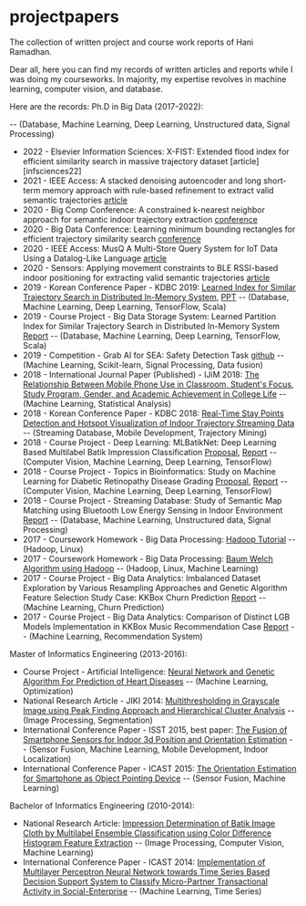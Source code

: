 # projectpapers
The collection of written project and course work reports of Hani Ramadhan.

Dear all, here you can find my records of written articles and reports while I was doing my courseworks. In majority, my expertise revolves in machine learning, computer vision, and database.

Here are the records:
Ph.D in Big Data (2017-2022):

-- (Database, Machine Learning, Deep Learning, Unstructured data, Signal Processing) 
- 2022 - Elsevier Information Sciences: X-FIST: Extended flood index for efficient similarity search in massive trajectory dataset [article][infsciences22]
- 2021 - IEEE Access: A stacked denoising autoencoder and long short-term memory approach with rule-based refinement to extract valid semantic trajectories [article][access21]
- 2020 - Big Comp Conference: A constrained k-nearest neighbor approach for semantic indoor trajectory extraction [conference][bigcomp20]
- 2020 - Big Data Conference: Learning minimum bounding rectangles for efficient trajectory similarity search [conference][bigdata20]
- 2020 - IEEE Access: MusQ A Multi-Store Query System for IoT Data Using a Datalog-Like Language [article][access20]
- 2020 - Sensors: Applying movement constraints to BLE RSSI-based indoor positioning for extracting valid semantic trajectories [article][sensors20]
- 2019 - Korean Conference Paper - KDBC 2019: [Learned Index for Similar Trajectory Search in Distributed In-Memory System][kdbc19],      [PPT][kdbc19ppt]
-- (Database, Machine Learning, Deep Learning, TensorFlow, Scala)
- 2019 - Course Project - Big Data Storage System: Learned Partition Index for Similar Trajectory Search in Distributed In-Memory System [Report][bdss19]
-- (Database, Machine Learning, Deep Learning, TensorFlow, Scala)
- 2019 - Competition - Grab AI for SEA: Safety Detection Task [github][grabaisea19]
-- (Machine Learning, Scikit-learn, Signal Processing, Data fusion)
- 2018 - International Journal Paper (Published) - IJiM 2018: [The Relationship Between Mobile Phone Use in Classroom, Student's Focus, Study Program, Gender, and Academic Achievement in College Life][ijim]
-- (Machine Learning, Statistical Analysis)
- 2018 - Korean Conference Paper - KDBC 2018: [Real-Time Stay Points Detection and Hotspot Visualization of
Indoor Trajectory Streaming Data][kdbc18] -- (Streaming Database, Mobile Development, Trajectory Mining)
- 2018 - Course Project - Deep Learning: MLBatikNet: Deep Learning Based Multilabel Batik Impression Classification [Proposal][propDL1], [Report][reportDL1]
-- (Computer Vision, Machine Learning, Deep Learning, TensorFlow)
- 2018 - Course Project - Topics in Bioinformatics: Study on Machine Learning for Diabetic Retinopathy Disease Grading [Proposal][propBio1], [Report][reportBio1]
-- (Computer Vision, Machine Learning, Deep Learning, TensorFlow)
- 2018 - Course Project - Streaming Database: Study of Semantic Map Matching using Bluetooth Low Energy Sensing in Indoor Environment [Report][sdb18]
-- (Database, Machine Learning, Unstructured data, Signal Processing)
- 2017 - Coursework Homework - Big Data Processing: [Hadoop Tutorial][hwBDP1]
-- (Hadoop, Linux)
- 2017 - Coursework Homework - Big Data Processing: [Baum Welch Algorithm using Hadoop][hwBDP2]
-- (Hadoop, Linux, Machine Learning)
- 2017 -  Course Project - Big Data Analytics: Imbalanced Dataset Exploration by Various Resampling Approaches and Genetic Algorithm Feature Selection Study Case: KKBox Churn Prediction [Report][hwBDA1]
-- (Machine Learning, Churn Prediction)
- 2017 - Course Project - Big Data Analytics: Comparison of Distinct LGB Models Implementation in KKBox Music Recommendation Case [Report][hwBDA2]
-- (Machine Learning, Recommendation System)

Master of Informatics Engineering (2013-2016):
- Course Project - Artificial Intelligence: [Neural Network and Genetic Algorithm For Prediction of Heart Diseases][ai13]
-- (Machine Learning, Optimization)
- National Research Article - JIKI 2014: [Multithresholding in Grayscale Image using Peak Finding Approach and Hierarchical Cluster Analysis][jiki]
-- (Image Processing, Segmentation)
- International Conference Paper - ISST 2015, best paper: [The Fusion of Smartphone Sensors for Indoor 3d Position and Orientation Estimation][isst15]
-- (Sensor Fusion, Machine Learning, Mobile Development, Indoor Localization)
- International Conference Paper - ICAST 2015: [The Orientation Estimation for Smartphone as Object Pointing Device][icast15]
-- (Sensor Fusion, Machine Learning)


Bachelor of Informatics Engineering (2010-2014):
- National Research Article: [Impression Determination of Batik Image Cloth by Multilabel Ensemble Classification
using Color Difference Histogram Feature Extraction][kursor]
-- (Image Processing, Computer Vision, Machine Learning)
- International Conference Paper - ICAST 2014: [Implementation of Multilayer Perceptron Neural Network towards Time Series Based Decision Support System to Classify Micro-Partner Transactional Activity in Social-Enterprise][icast14]
-- (Machine Learning, Time Series)


[isst15]: <https://github.com/hani-ramadhan/projectpapers/blob/master/1065-2911-1-PB.pdf>
[kursor]: <https://github.com/hani-ramadhan/projectpapers/blob/master/1106-2539-1-SM.pdf>
[jiki]: <https://github.com/hani-ramadhan/projectpapers/blob/master/261-941-3-PB.pdf>
[ijim]: <http://online-journals.org/index.php/i-jim/article/view/9530/5366>
[hwBDP1]: <https://github.com/hani-ramadhan/projectpapers/blob/master/BDP%20HW1%20-%20Hadoop%20Tutorial%20Installation.pdf>
[hwBDP2]: <https://github.com/hani-ramadhan/projectpapers/blob/master/BDP%20HW2%20-%20Baum%20Welch%20Hadoop.pdf>
[propDL1]: <https://github.com/hani-ramadhan/projectpapers/blob/master/DL%20Batik%20Transfer%20-%20Proposal.pdf>
[reportDL1]: <https://github.com/hani-ramadhan/projectpapers/blob/master/DL%20Batik%20Transfer%20-%20Report.pdf>
[propBio1]: <https://github.com/hani-ramadhan/projectpapers/blob/master/Diabetic%20Retinopathy%20Grading%20-%20Proposal.pdf>
[reportBio1]: <https://github.com/hani-ramadhan/projectpapers/blob/master/Diabetic%20Retinopathy%20Grading%20-%20Report.pdf>
[icast14]:<https://github.com/hani-ramadhan/projectpapers/blob/master/ICAST%201054%20-%20Implementation%20of%20Multilayer%20Perceptron%20Neural%20Network.pdf>
[hwBDA1]:<https://github.com/hani-ramadhan/projectpapers/blob/master/KKBOX-Churn%20Prediction.pdf>
[hwBDA2]:<https://github.com/hani-ramadhan/projectpapers/blob/master/KKBOX-Music%20Recommendation.pdf>
[icast15]:<https://github.com/hani-ramadhan/projectpapers/blob/master/R9-024%20-%20ICAST%202015.pdf>
[ai13]: <https://github.com/hani-ramadhan/projectpapers/blob/master/NEURAL%20NETWORK%20AND%20GENETIC%20ALGORITM%20FOR%20THE%20PREDICTION%20OF%20HEART%20DISEASES.pdf>
[kdbc18]: <https://github.com/hani-ramadhan/projectpapers/blob/master/Paper%2038_Camera%20Ready.pdf>
[kdbc19]: <https://github.com/hani-ramadhan/projectpapers/blob/master/Paper%20(1).pdf>
[kdbc19ppt]: <https://github.com/hani-ramadhan/projectpapers/blob/master/KDBC2019.pdf>
[bdss19]: <https://github.com/hani-ramadhan/projectpapers/blob/master/BDSS_Hani_201793254_Hudzai_201983278.pdf>
[bigdata19]: <https://github.com/hani-ramadhan/projectpapers/blob/master/poster_threepage.pdf>
[sdb18]: <https://github.com/hani-ramadhan/projectpapers/blob/master/Map_Matching_Beacon_SDB_Final_Report.pdf>
[grabaisea19]: <https://github.com/haniramadhan/grabaiforsea2019>
[sensors20]:<https://github.com/hani-ramadhan/projectpapers/sensors-20-00527.pdf>
[bigcomp20]:<https://github.com/hani-ramadhan/projectpapers/bigcomp2020-A%20constrained%20k-nearest%20neighbor%20approach%20for.pdf>
[bigdata20]:<https://github.com/hani-ramadhan/projectpapers/bigdata2020-ramadhan2020.pdf>
[infsciences20]:<https://github.com/hani-ramadhan/projectpapers/informationsciences2020-X-FIST%20Extended%20flood%20index%20for%20efficient%20similarity%20search%20in.pdf>
[access21]:<https://github.com/hani-ramadhan/projectpapers/access21-A_Stacked_Denoising_Autoencoder_and_Long_Short-Term_Memory.pdf>
[access20]:<https://github.com/hani-ramadhan/projectpapers/access20-MusQ_A_Multi-Store_Query_System_for_IoT_Data_Using_a_Datalog-Like_Language.pdf>
